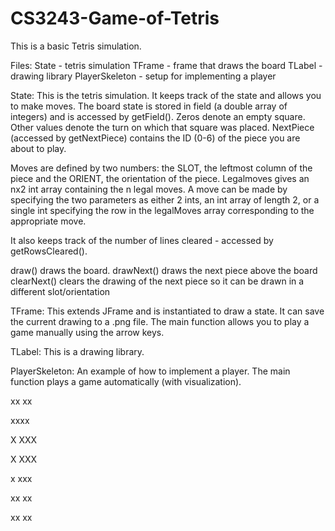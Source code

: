 # CS3243-Game-of-Tetris

This is a basic Tetris simulation.

Files:
State - tetris simulation
TFrame - frame that draws the board
TLabel - drawing library
PlayerSkeleton - setup for implementing a player


State:
This is the tetris simulation.  It keeps track of the state and allows you to 
make moves.  The board state is stored in field (a double array of integers) and
is accessed by getField().  Zeros denote an empty square.  Other values denote
the turn on which that square was placed.  NextPiece (accessed by getNextPiece)
contains the ID (0-6) of the piece you are about to play.

Moves are defined by two numbers: the SLOT, the leftmost column of the piece and
the ORIENT, the orientation of the piece.  Legalmoves gives an nx2 int array
containing the n legal moves.  A move can be made by specifying the two
parameters as either 2 ints, an int array of length 2, or a single int
specifying the row in the legalMoves array corresponding to the appropriate move.

It also keeps track of the number of lines cleared - accessed by getRowsCleared().

draw() draws the board.
drawNext() draws the next piece above the board
clearNext() clears the drawing of the next piece so it can be drawn in a different
slot/orientation




TFrame:
This extends JFrame and is instantiated to draw a state.
It can save the current drawing to a .png file.
The main function allows you to play a game manually using the arrow keys.



TLabel:
This is a drawing library.



PlayerSkeleton:
An example of how to implement a player.
The main function plays a game automatically (with visualization).


xx
xx


xxxx

X
XXX

X
XXX

x
xxx

xx
xx

xx
xx